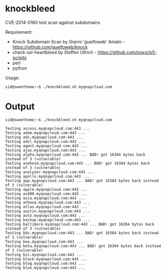 knockbleed
==========

CVE-2014-0160 test scan against subdomains

Requirement:
* Knock Subdomain Scan by Gianni 'guelfoweb' Amato - https://github.com/guelfoweb/knock
* check-ssl-heartbleed by Steffen Ullrich - https://github.com/noxxi/p5-scripts
* perl
* python

Usage:

    sid@sweethome:~$ ./knockbleed.sh myqnapcloud.com


Output
======

    sid@sweethome:~$ ./knockbleed.sh myqnapcloud.com
    
    Testing access.myqnapcloud.com:443 ...
    Testing adam.myqnapcloud.com:443 ...
    Testing ads.myqnapcloud.com:443 ...
    Testing adsl.myqnapcloud.com:443 ...
    Testing agent.myqnapcloud.com:443 ...
    Testing ajax.myqnapcloud.com:443 ...
    Testing alpha.myqnapcloud.com:443 ... BAD! got 16384 bytes back instead of 3 (vulnerable)
    Testing anaheim.myqnapcloud.com:443 ... BAD! got 16384 bytes back instead of 3 (vulnerable)
    Testing analyzer.myqnapcloud.com:443 ...
    Testing apollo.myqnapcloud.com:443 ...
    Testing app.myqnapcloud.com:443 ... BAD! got 16384 bytes back instead of 3 (vulnerable)
    Testing apple.myqnapcloud.com:443 ...
    Testing as400.myqnapcloud.com:443 ...
    Testing asia.myqnapcloud.com:443 ...
    Testing athena.myqnapcloud.com:443 ...
    Testing atlas.myqnapcloud.com:443 ...
    Testing austin.myqnapcloud.com:443 ...
    Testing auto.myqnapcloud.com:443 ...
    Testing backup.myqnapcloud.com:443 ...
    Testing baltimore.myqnapcloud.com:443 ... BAD! got 16384 bytes back instead of 3 (vulnerable)
    Testing bbs.myqnapcloud.com:443 ... BAD! got 16384 bytes back instead of 3 (vulnerable)
    Testing bea.myqnapcloud.com:443 ...
    Testing beta.myqnapcloud.com:443 ... BAD! got 16384 bytes back instead of 3 (vulnerable)
    Testing biz.myqnapcloud.com:443 ...
    Testing black.myqnapcloud.com:443 ...
    Testing blog.myqnapcloud.com:443 ...
    Testing blue.myqnapcloud.com:443 ...
